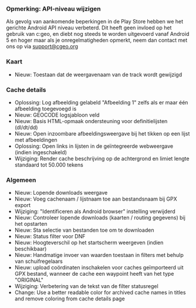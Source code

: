 
### Opmerking: API-niveau wijzigen
Als gevolg van aankomende beperkingen in de Play Store hebben we het gerichte Android API niveau verbeterd. Dit heeft geen invloed op het gebruik van c:geo, en diebt nog steeds te worden uitgevoerd vanaf Android 5 en hoger maar als je onregelmatigheden opmerkt, neem dan contact met ons op via support@cgeo.org

### Kaart
- Nieuw: Toestaan dat de weergavenaam van de track wordt gewijzigd

### Cache details
- Oplossing: Log afbeelding gelabeld "Afbeelding 1" zelfs als er maar één afbeelding toegevoegd is
- Nieuw: GEOCODE logsjabloon veld
- Nieuw: Basis HTML-opmaak ondersteuning voor definitielijsten (dl/dt/dd)
- Nieuw: Open inzoombare afbeeldingsweergave bij het tikken op een lijst met afbeeldingen
- Oplossing: Open links in lijsten in de geïntegreerde webweergave (indien ingeschakeld)
- Wijziging: Render cache beschrijving op de achtergrond en limiet lengte standaard tot 50.000 tekens

### Algemeen
- Nieuw: Lopende downloads weergave
- Nieuw: Voeg cachenaam / lijstnaam toe aan bestandsnaam bij GPX export
- Wijziging: "Identificeren als Android browser" instelling verwijderd
- Nieuw: Controleer lopende downloads (kaarten / routing gegevens) bij het opstarten
- Nieuw: Sta selectie van bestanden toe om te downloaden
- Nieuw: Status filter voor DNF
- Nieuw: Hoogteverschil op het startscherm weergeven (indien beschikbaar)
- Nieuw: Handmatige invoer van waarden toestaan in filters met behulp van schuifregelaars
- Nieuw: upload coördinaten inschakelen voor caches geïmporteerd uit GPX bestand, wanneer de cache een waypoint heeft van het type "ORIGINAL"
- Wijziging: Verbetering van de tekst van de filter statusregel
- Change: Use a better readable color for archived cache names in titles and remove coloring from cache details page

